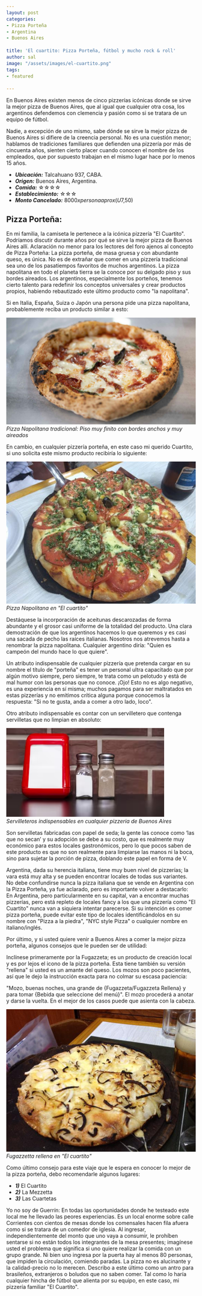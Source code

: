 ```yaml
---
layout: post
categories:
- Pizza Porteña
- Argentina
- Buenos Aires

title: 'El cuartito: Pizza Porteña, fútbol y mucho rock & roll'
author: sal
image: "/assets/images/el-cuartito.png"
tags:
- featured

---
```


En Buenos Aires existen menos de cinco pizzerías icónicas donde se sirve la mejor pizza de Buenos Aires, que al igual que cualquier otra cosa, los argentinos defendemos con clemencia y pasión como si se tratara de un equipo de fútbol.

Nadie, a excepción de uno mismo, sabe dónde se sirve la mejor pizza de Buenos Aires si difiere de la creencia personal. No es una cuestión menor; hablamos de tradiciones familiares que defienden una pizzería por más de cincuenta años, sienten cierto placer cuando conocen el nombre de los empleados, que por supuesto trabajan en el mismo lugar hace por lo menos 15 años.

* **_Ubicación:_**  Talcahuano 937, CABA.
* **_Origen:_** Buenos Aires, Argentina.
* **_Comida:_** ☆☆☆☆
* **_Establecimiento:_** ☆☆☆
* **_Monto Cancelado:_** $8000 x persona aprox (U$7,50)
  
## Pizza Porteña: 

En mi familia, la camiseta le pertenece a la icónica pizzería "El Cuartito". Podríamos discutir durante años por qué se sirve la mejor pizza de Buenos Aires allí. Aclaración no menor para los lectores del foro ajenos al concepto de Pizza Porteña: La pizza porteña, de masa gruesa y con abundante queso, es única. No es de extrañar que comer en una pizzería tradicional sea uno de los pasatiempos favoritos de muchos argentinos. La pizza napolitana en todo el planeta tierra se la conoce por su delgado piso y sus bordes aireados. Los argentinos, especialmente los porteños, tenemos cierto talento para redefinir los conceptos universales y crear productos propios, habiendo rebautizado este último producto como "la napolitana".

Si en Italia, España, Suiza o Japón una persona pide una pizza napolitana, probablemente reciba un producto similar a esto: 

![](/assets/images/napolitana.png)
_Pizza Napolitana tradicional: Piso muy finito con bordes anchos y muy aireados_

En cambio, en cualquier pizzería porteña, en este caso mi querido Cuartito, si uno solicita este mismo producto recibiría lo siguiente:

![](/assets/images/napolitana-ec.png)
_Pizza Napolitana en "El cuartito"_

Destáquese la incorporación de aceitunas descarozadas de forma abundante y el grosor casi uniforme de la totalidad del producto. Una clara demostración de que los argentinos hacemos lo que queremos y es casi una sacada de pecho las raíces italianas. Nosotros nos atrevemos hasta a renombrar la pizza napolitana. Cualquier argentino diría: "Quien es campeón del mundo hace lo que quiere".

Un atributo indispensable de cualquier pizzería que pretenda cargar en su nombre el título de "porteña" es tener un personal ultra capacitado que por algún motivo siempre, pero siempre, te trata como un pelotudo y está de mal humor con las personas que no conoce. ¡Ojo! Esto no es algo negativo, es una experiencia en sí misma; muchos pagamos para ser maltratados en estas pizzerías y no emitimos crítica alguna porque conocemos la respuesta: "Si no te gusta, anda a comer a otro lado, loco".

Otro atributo indispensable es contar con un servilletero que contenga servilletas que no limpian en absoluto: 

![](/assets/images/servilletero.png)
_Servilleteros indispensables en cualquier pizzeria de Buenos Aires_

Son servilletas fabricadas con papel de seda; la gente las conoce como ‘las que no secan’ y su adopción se debe a su costo, que es realmente muy económico para estos locales gastronómicos, pero lo que pocos saben de este producto es que no son realmente para limpiarse las manos ni la boca, sino para sujetar la porción de pizza, doblando este papel en forma de V.

Argentina, dada su herencia italiana, tiene muy buen nivel de pizzerías; la vara está muy alta y se pueden encontrar locales de todas sus variantes. No debe confundirse nunca la pizza italiana que se vende en Argentina con la Pizza Porteña, ya fue aclarado, pero es importante volver a destacarlo: En Argentina, pero particularmente en su capital, van a encontrar muchas pizzerías, pero está repleto de locales fancy a los que una pizzería como "El Cuartito" nunca van a siquiera intentar parecerse. Si su intención es comer pizza porteña, puede evitar este tipo de locales identificándolos en su nombre con "Pizza a la piedra", "NYC style Pizza" o cualquier nombre en italiano/inglés.

Por último, y si usted quiere venir a Buenos Aires a comer la mejor pizza porteña, algunos consejos que le pueden ser de utilidad:

Inclínese primeramente por la Fugazzeta; es un producto de creación local y es por lejos el icono de la pizza porteña. Esta tiene también su versión "rellena" si usted es un amante del queso. Los mozos son poco pacientes, así que le dejo la instrucción exacta para no colmar su escasa paciencia:

"Mozo, buenas noches, una grande de {Fugazzeta/Fugazzeta Rellena} y para tomar {Bebida que seleccione del menú}". El mozo procederá a anotar y darse la vuelta. En el mejor de los casos puede que asienta con la cabeza. 

![](/assets/images/fugazzetarellena.png)
_Fugazzetta rellena en "El cuartito"_

Como último consejo para este viaje que le espera en conocer lo mejor de la pizza porteña, debo recomendarle algunos lugares:

* **_1)_** El Cuartito
* **_2)_** La Mezzetta
* **_3)_** Las Cuartetas

Yo no soy de Guerrín: En todas las oportunidades donde he testeado este local me he llevado las peores experiencias. Es un local enorme sobre calle Corrientes con cientos de mesas donde los comensales hacen fila afuera como si se tratara de un comedor de iglesia. Al ingresar, independientemente del monto que uno vaya a consumir, le prohíben sentarse si no están todos los integrantes de la mesa presentes; imagínese usted el problema que significa si uno quiere realizar la comida con un grupo grande. Ni bien uno ingresa por la puerta hay al menos 80 personas, que impiden la circulación, comiendo paradas. La pizza no es alucinante y la calidad-precio no lo merecen. Describo a este último como un antro para brasileños, extranjeros o boludos que no saben comer. Tal como lo haría cualquier hincha de fútbol que alienta por su equipo, en este caso, mi pizzería familiar "El Cuartito".

